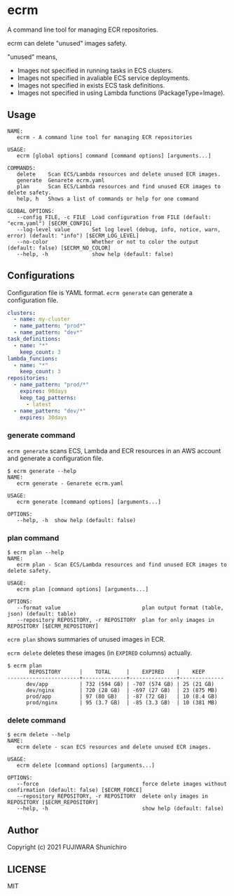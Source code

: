 # ecrm

A command line tool for managing ECR repositories.

ecrm can delete "unused" images safety.

"unused" means,

- Images not specified in running tasks in ECS clusters.
- Images not specified in avaliable ECS service deployments.
- Images not specified in exists ECS task definitions.
- Images not specified in using Lambda functions (PackageType=Image).

## Usage

```
NAME:
   ecrm - A command line tool for managing ECR repositories

USAGE:
   ecrm [global options] command [command options] [arguments...]

COMMANDS:
   delete    Scan ECS/Lambda resources and delete unused ECR images.
   generate  Genarete ecrm.yaml
   plan      Scan ECS/Lambda resources and find unused ECR images to delete safety.
   help, h   Shows a list of commands or help for one command

GLOBAL OPTIONS:
   --config FILE, -c FILE  Load configuration from FILE (default: "ecrm.yaml") [$ECRM_CONFIG]
   --log-level value       Set log level (debug, info, notice, warn, error) (default: "info") [$ECRM_LOG_LEVEL]
   --no-color              Whether or not to color the output (default: false) [$ECRM_NO_COLOR]
   --help, -h              show help (default: false)
```

## Configurations

Configuration file is YAML format. `ecrm generate` can generate a configuration file.

```yaml
clusters:
  - name: my-cluster
  - name_pattern: "prod*"
  - name_pattern: "dev*"
task_definitions:
  - name: "*"
    keep_count: 3
lambda_funcions:
  - name: "*"
    keep_count: 3
repositories:
  - name_pattern: "prod/*"
    expires: 90days
    keep_tag_patterns:
      - latest
  - name_pattern: "dev/*"
    expires: 30days
```

### generate command

`ecrm generate` scans ECS, Lambda and ECR resources in an AWS account and generate a configuration file.

```console
$ ecrm generate --help
NAME:
   ecrm generate - Genarete ecrm.yaml

USAGE:
   ecrm generate [command options] [arguments...]

OPTIONS:
   --help, -h  show help (default: false)
```

### plan command

```console
$ ecrm plan --help
NAME:
   ecrm plan - Scan ECS/Lambda resources and find unused ECR images to delete safety.

USAGE:
   ecrm plan [command options] [arguments...]

OPTIONS:
   --format value                          plan output format (table, json) (default: table)
   --repository REPOSITORY, -r REPOSITORY  plan for only images in REPOSITORY [$ECRM_REPOSITORY]
```

`ecrm plan` shows summaries of unused images in ECR.

`ecrm delete` deletes these images (in `EXPIRED` columns) actually.

```console
$ ecrm plan
       REPOSITORY      |    TOTAL     |    EXPIRED    |    KEEP      
-----------------------+--------------+---------------+--------------
      dev/app          | 732 (594 GB) | -707 (574 GB) | 25 (21 GB)   
      dev/nginx        | 720 (28 GB)  | -697 (27 GB)  | 23 (875 MB)  
      prod/app         | 97 (80 GB)   | -87 (72 GB)   | 10 (8.4 GB)  
      prod/nginx       | 95 (3.7 GB)  | -85 (3.3 GB)  | 10 (381 MB)  
```

### delete command

```console
$ ecrm delete --help
NAME:
   ecrm delete - scan ECS resources and delete unused ECR images.

USAGE:
   ecrm delete [command options] [arguments...]

OPTIONS:
   --force                                 force delete images without confirmation (default: false) [$ECRM_FORCE]
   --repository REPOSITORY, -r REPOSITORY  delete only images in REPOSITORY [$ECRM_REPOSITORY]
   --help, -h                              show help (default: false)
```

## Author

Copyright (c) 2021 FUJIWARA Shunichiro

## LICENSE

MIT
